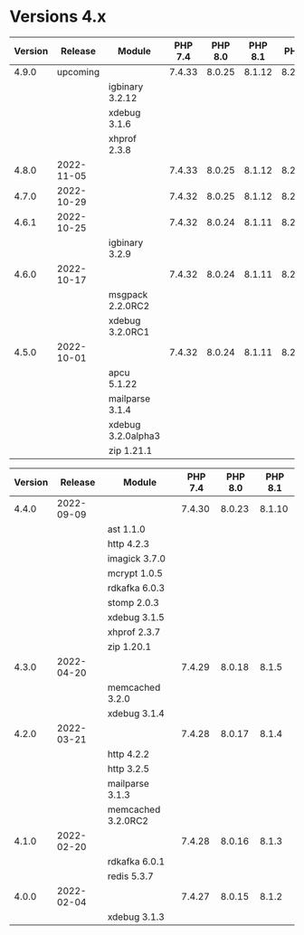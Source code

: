 <!-- markdownlint-disable MD013 -->
# Versions 4.x

| Version | Release    | Module             | PHP 7.4 | PHP 8.0 | PHP 8.1 | PHP 8.2  |
|---------|------------|--------------------|---------|---------|---------|----------|
| 4.9.0   | upcoming   |                    | 7.4.33  | 8.0.25  | 8.1.12  | 8.2.0RC5 |
|         |            | igbinary 3.2.12    |         |         |         |          |
|         |            | xdebug 3.1.6       |         |         |         |          |
|         |            | xhprof 2.3.8       |         |         |         |          |
| 4.8.0   | 2022-11-05 |                    | 7.4.33  | 8.0.25  | 8.1.12  | 8.2.0RC5 |
| 4.7.0   | 2022-10-29 |                    | 7.4.32  | 8.0.25  | 8.1.12  | 8.2.0RC5 |
| 4.6.1   | 2022-10-25 |                    | 7.4.32  | 8.0.24  | 8.1.11  | 8.2.0RC4 |
|         |            | igbinary 3.2.9     |         |         |         |          |
| 4.6.0   | 2022-10-17 |                    | 7.4.32  | 8.0.24  | 8.1.11  | 8.2.0RC4 |
|         |            | msgpack 2.2.0RC2   |         |         |         |          |
|         |            | xdebug 3.2.0RC1    |         |         |         |          |
| 4.5.0   | 2022-10-01 |                    | 7.4.32  | 8.0.24  | 8.1.11  | 8.2.0RC3 |
|         |            | apcu 5.1.22        |         |         |         |          |
|         |            | mailparse 3.1.4    |         |         |         |          |
|         |            | xdebug 3.2.0alpha3 |         |         |         |          |
|         |            | zip 1.21.1         |         |         |         |          |

| Version | Release    | Module             | PHP 7.4 | PHP 8.0 | PHP 8.1 |
|---------|------------|--------------------|---------|---------|---------|
| 4.4.0   | 2022-09-09 |                    |  7.4.30 |  8.0.23 |  8.1.10 |
|         |            | ast 1.1.0          |         |         |         |
|         |            | http 4.2.3         |         |         |         |
|         |            | imagick 3.7.0      |         |         |         |
|         |            | mcrypt 1.0.5       |         |         |         |
|         |            | rdkafka 6.0.3      |         |         |         |
|         |            | stomp 2.0.3        |         |         |         |
|         |            | xdebug 3.1.5       |         |         |         |
|         |            | xhprof 2.3.7       |         |         |         |
|         |            | zip 1.20.1         |         |         |         |
| 4.3.0   | 2022-04-20 |                    |  7.4.29 |  8.0.18 |  8.1.5  |
|         |            | memcached 3.2.0    |         |         |         |
|         |            | xdebug 3.1.4       |         |         |         |
| 4.2.0   | 2022-03-21 |                    |  7.4.28 |  8.0.17 |  8.1.4  |
|         |            | http 4.2.2         |         |         |         |
|         |            | http 3.2.5         |         |         |         |
|         |            | mailparse 3.1.3    |         |         |         |
|         |            | memcached 3.2.0RC2 |         |         |         |
| 4.1.0   | 2022-02-20 |                    |  7.4.28 |  8.0.16 |  8.1.3  |
|         |            | rdkafka 6.0.1      |         |         |         |
|         |            | redis 5.3.7        |         |         |         |
| 4.0.0   | 2022-02-04 |                    |  7.4.27 |  8.0.15 |  8.1.2  |
|         |            | xdebug 3.1.3       |         |         |         |
